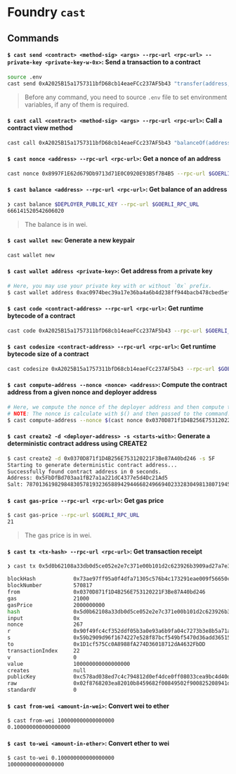 # Foundry `cast`

## Commands

#### `$ cast send <contract> <method-sig> <args> --rpc-url <rpc-url> --private-key <private-key-w-0x>`: Send a transaction to a contract

```sh
source .env
cast send 0xA2025B15a1757311bfD68cb14eaeFCc237AF5b43 "transfer(address,uint)" 0x8997F1E62d679Db9713d71E0C0920E93B5f7B4B5 1000000 --private-key $DEPLOYER_PRIVATE_KEY --rpc-url $GOERLI_RPC_URL
```

> Before any command, you need to source `.env` file to set environment variables, if any of them is required.

#### `$ cast call <contract> <method-sig> <args> --rpc-url <rpc-url>`: Call a contract view method

```sh
cast call 0xA2025B15a1757311bfD68cb14eaeFCc237AF5b43 "balanceOf(address)" 0x8997F1E62d679Db9713d71E0C0920E93B5f7B4B5 --rpc-url $GOERLI_RPC_URL
```

#### `$ cast nonce <address> --rpc-url <rpc-url>`: Get a nonce of an address

```sh
cast nonce 0x8997F1E62d679Db9713d71E0C0920E93B5f7B4B5 --rpc-url $GOERLI_RPC_URL
```

#### `$ cast balance <address> --rpc-url <rpc-url>`: Get balance of an address

```sh
❯ cast balance $DEPLOYER_PUBLIC_KEY --rpc-url $GOERLI_RPC_URL
666141520542606020
```

> The balance is in wei.

#### `$ cast wallet new`: Generate a new keypair

```sh
cast wallet new
```

#### `$ cast wallet address <private-key>`: Get address from a private key

```sh
# Here, you may use your private key with or without `0x` prefix.
$ cast wallet address 0xac0974bec39a17e36ba4a6b4d238ff944bacb478cbed5efcae784d7bf4f2ff80
```

#### `$ cast code <contract-address> --rpc-url <rpc-url>`: Get runtime bytecode of a contract

```sh
cast code 0xA2025B15a1757311bfD68cb14eaeFCc237AF5b43 --rpc-url $GOERLI_RPC_URL
```

#### `$ cast codesize <contract-address> --rpc-url <rpc-url>`: Get runtime bytecode size of a contract

```sh
cast codesize 0xA2025B15a1757311bfD68cb14eaeFCc237AF5b43 --rpc-url $GOERLI_RPC_URL
```

#### `$ cast compute-address --nonce <nonce> <address>`: Compute the contract address from a given nonce and deployer address

```sh
# Here, we compute the nonce of the deployer address and then compute the contract address from (nonce, deployer_address).
# NOTE: The nonce is calculate with $() and then passed to the command.
$ cast compute-address --nonce $(cast nonce 0x0370D871f1D4B256E753120221F3Be87A40bd246 --rpc-url $GOERLI_RPC_URL) 0x0370D871f1D4B256E753120221F3Be87A40bd246
```

#### `$ cast create2 -d <deployer-address> -s <starts-with>`: Generate a deterministic contract address using CREATE2

```sh
$ cast create2 -d 0x0370D871f1D4B256E753120221F3Be87A40bd246 -s 5F
Starting to generate deterministic contract address...
Successfully found contract address in 0 seconds.
Address: 0x5FbDfBd703aa1fB27a1a221dC4377e5d4Dc21Ad5
Salt: 78701361982984830578193236588942944668249669402332830498138071945150086690932
```

#### `$ cast gas-price --rpc-url <rpc-url>`: Get gas price

```sh
$ cast gas-price --rpc-url $GOERLI_RPC_URL
21
```

> The gas price is in wei.

#### `$ cast tx <tx-hash> --rpc-url <rpc-url>`: Get transaction receipt

```sh
❯ cast tx 0x5d0b62108a33db0d5ce052e2e7c371e00b101d2c623926b3909ad27a7e355721 --rpc-url $NOVA_RPC_URL 

blockHash            0x73ae97ff95a0f4dfa71305c576b4c173291eae009f56650c90c87b8afef391b7
blockNumber          570817
from                 0x0370D871f1D4B256E753120221F3Be87A40bd246
gas                  21000
gasPrice             2000000000
hash                 0x5d0b62108a33db0d5ce052e2e7c371e00b101d2c623926b3909ad27a7e355721
input                0x
nonce                267
r                    0x90f49fc4cf352ddf05b3a0e93a6b9fa04c7273b3e8b5a71aeb283157d6119aa2
s                    0x59b2909d96f1674227e528f87bcf549bf5470d36add36515582b8f7fbbedcc21
to                   0x1D1cf575Cc0A8988fA274D36018712dA4632FbDD
transactionIndex     22
v                    0
value                100000000000000000
creates              null
publicKey            0xc578ad038ed7c4c794812d0ef4dce0ff08033cea9bc4d40d3ec158bbfaf1a900d4816173301c0c3f02e3392212a45b3b642dbe932943eb7866b1520a117932c5
raw                  0x02f8768203ea82010b8459682f00849502f900825208941d1cf575cc0a8988fa274d36018712da4632fbdd88016345785d8a000080c080a090f49fc4cf352ddf05b3a0e93a6b9fa04c7273b3e8b5a71aeb283157d6119aa2a059b2909d96f1674227e528f87bcf549bf5470d36add36515582b8f7fbbedcc21
standardV            0
```

#### `$ cast from-wei <amount-in-wei>`: Convert wei to ether

```sh
$ cast from-wei 100000000000000000
0.100000000000000000
```

#### `$ cast to-wei <amount-in-ether>`: Convert ether to wei

```sh
$ cast to-wei 0.100000000000000000
100000000000000000
```
